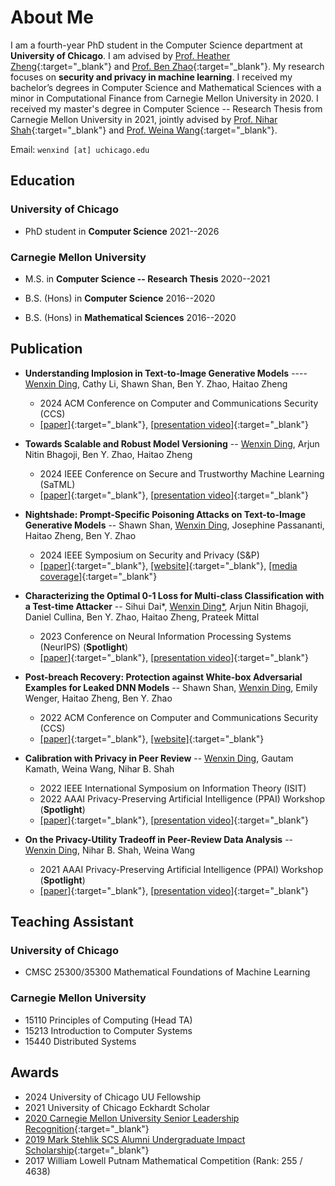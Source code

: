 # About Me

I am a fourth-year PhD student in the Computer Science department at **University of Chicago**. I am advised by [Prof. Heather Zheng](http://people.cs.uchicago.edu/~htzheng/){:target="_blank"} and [Prof. Ben Zhao](http://people.cs.uchicago.edu/~ravenben/){:target="_blank"}. My research focuses on **security and privacy in machine learning**. I received my bachelor’s degrees in Computer Science and Mathematical Sciences with a minor in Computational Finance from Carnegie Mellon University in 2020. I received my master's degree in Computer Science -- Research Thesis from Carnegie Mellon University in 2021, jointly advised by [Prof. Nihar Shah](https://www.cs.cmu.edu/~nihars/){:target="_blank"} and [Prof. Weina Wang](https://www.cs.cmu.edu/~weinaw/){:target="_blank"}. 



Email: `wenxind [at] uchicago.edu`


## Education

### University of Chicago
- PhD student in **Computer Science** 2021--2026

### Carnegie Mellon University
- M.S. in **Computer Science -- Research Thesis** 2020--2021

- B.S. (Hons) in **Computer Science** 2016--2020

- B.S. (Hons) in **Mathematical Sciences** 2016--2020

## Publication
- **Understanding Implosion in  Text-to-Image Generative Models** ---- <ins>Wenxin Ding</ins>, Cathy Li, Shawn Shan, Ben Y. Zhao, Haitao Zheng
   - 2024 ACM Conference on Computer and Communications Security (CCS)
   - [[paper]](https://arxiv.org/abs/2409.12314){:target="_blank"}, [[presentation video]](https://www.youtube.com/watch?v=zlvs2DiAOJQ){:target="_blank"}

- **Towards Scalable and Robust Model Versioning** -- <ins>Wenxin Ding</ins>, Arjun Nitin Bhagoji, Ben Y. Zhao, Haitao Zheng
   - 2024 IEEE Conference on Secure and Trustworthy Machine Learning (SaTML)
   - [[paper]](https://arxiv.org/abs/2401.09574){:target="_blank"}, [[presentation video]](https://www.youtube.com/watch?v=236Pk_FE7jg){:target="_blank"}

- **Nightshade: Prompt-Specific Poisoning Attacks on Text-to-Image Generative Models** -- Shawn Shan, <ins>Wenxin Ding</ins>, Josephine Passananti, Haitao Zheng, Ben Y. Zhao
  - 2024 IEEE Symposium on Security and Privacy (S&P)
  - [[paper]](https://arxiv.org/abs/2310.13828){:target="_blank"}, [[website]](https://nightshade.cs.uchicago.edu/){:target="_blank"}, [[media coverage]](https://www.technologyreview.com/2023/10/23/1082189/data-poisoning-artists-fight-generative-ai/){:target="_blank"}

- **Characterizing the Optimal 0-1 Loss for Multi-class Classification with a Test-time Attacker** -- Sihui Dai\*, <ins>Wenxin Ding\*</ins>, Arjun Nitin Bhagoji, Daniel Cullina, Ben Y. Zhao, Haitao Zheng, Prateek Mittal
  - 2023 Conference on Neural Information Processing Systems (NeurIPS) (**Spotlight**)
  - [[paper]](https://arxiv.org/abs/2302.10722){:target="_blank"}, [[presentation video]](https://neurips.cc/virtual/2023/poster/72968){:target="_blank"}

- **Post-breach Recovery: Protection against White-box Adversarial Examples for Leaked DNN Models** -- Shawn Shan, <ins>Wenxin Ding</ins>, Emily Wenger, Haitao Zheng, Ben Y. Zhao
  - 2022 ACM Conference on Computer and Communications Security (CCS)
  - [[paper]](https://arxiv.org/abs/2205.10686){:target="_blank"}, [[website]](https://sandlab.cs.uchicago.edu/recovery/){:target="_blank"}

- **Calibration with Privacy in Peer Review** -- <ins>Wenxin Ding</ins>, Gautam Kamath, Weina Wang, Nihar B. Shah
  - 2022 IEEE International Symposium on Information Theory (ISIT)
  - 2022 AAAI Privacy-Preserving Artificial Intelligence (PPAI) Workshop (**Spotlight**)
  - [[paper]](https://arxiv.org/abs/2201.11308){:target="_blank"}, [[presentation video]](https://www.youtube.com/watch?v=t5M4Srdj1zU){:target="_blank"}

- **On the Privacy-Utility Tradeoff in Peer-Review Data Analysis** -- <ins>Wenxin Ding</ins>, Nihar B. Shah, Weina Wang
  - 2021 AAAI Privacy-Preserving Artificial Intelligence (PPAI) Workshop (**Spotlight**)
  - [[paper]](https://arxiv.org/abs/2006.16385){:target="_blank"}, [[presentation video]](https://www.youtube.com/watch?v=SoMBIdWKoNY){:target="_blank"}


## Teaching Assistant

### University of Chicago
- CMSC 25300/35300 Mathematical Foundations of Machine Learning

### Carnegie Mellon University
- 15110 Principles of Computing (Head TA)
- 15213 Introduction to Computer Systems
- 15440 Distributed Systems

## Awards

- 2024 University of Chicago UU Fellowship
- 2021 University of Chicago Eckhardt Scholar
- [2020 Carnegie Mellon University Senior Leadership Recognition](https://www.cmu.edu/student-affairs/slice/leadership/awards-recognition/index.html#slr){:target="_blank"}
- [2019 Mark Stehlik SCS Alumni Undergraduate Impact Scholarship](https://www.scs.cmu.edu/news/ding-earns-2019-stehlik-scholarship){:target="_blank"}
- 2017 William Lowell Putnam Mathematical Competition (Rank: 255 / 4638)





